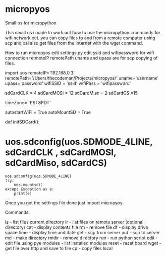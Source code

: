 # micropyosSmall os for micropythonThis small os i made to work out how to use the micropython commands for wifi network ect.you can copy files to and from a remote computer using scp and cal also get files from the internet with the wget command.How to run micropyosedit settings.py edit ssid and wifipassword for wifi connectionretmoteIP remotePath uname and upass are for scp copying of files.import uosremoteIP='192.168.0.3'remotePath='/Users/thecodeman/Projects/micropyos/'uname='username'upass='password'wifiSSID = 'ssid'wifiPass = 'wifipassword'sdCardCLK = 4sdCardMOSI = 12sdCardMiso = 2sdCardCS =15timeZone= 'PST8PDT'autostartWiFi = TrueautoMountSD = Truedef initSDCard():#	uos.sdconfig(uos.SDMODE_4LINE, sdCardCLK , sdCardMOSI, sdCardMiso, sdCardCS)	uos.sdconfig(uos.SDMODE_4LINE)	try:	    uos.mountsd()	except Exception as e:	    print(e)Once you get the settings file done just import micropyos.Commands:ls      - list files current directorylr      - list files on remote server (optional directory)cat     - display contents filerm      - remove filedf      - display drive spacetime    - display time and dateget     - scp from serverput     - scp to servermd      - make directoryrmdir   - remove directoryrun     - run python scriptedit    - edit file using pyemodules - list installed modulesreset   - reset boardwget    - get file over http and save to filecp 		- copy files local 
